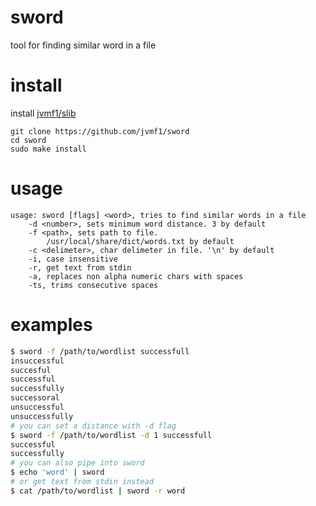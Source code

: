 # sword
tool for finding similar word in a file
# install
install [jvmf1/slib](https://github.com/jvmf1/slib)
```
git clone https://github.com/jvmf1/sword
cd sword
sudo make install
```
# usage
```
usage: sword [flags] <word>, tries to find similar words in a file
	-d <number>, sets minimum word distance. 3 by default
	-f <path>, sets path to file.
		/usr/local/share/dict/words.txt by default
	-c <delimeter>, char delimeter in file. '\n' by default
	-i, case insensitive
	-r, get text from stdin
	-a, replaces non alpha numeric chars with spaces
	-ts, trims consecutive spaces
```
# examples
```sh
$ sword -f /path/to/wordlist successfull
insuccessful
succesful
successful
successfully
successoral
unsuccessful
unsuccessfully
# you can set a distance with -d flag
$ sword -f /path/to/wordlist -d 1 successfull
successful
successfully
# you can also pipe into sword
$ echo 'word' | sword
# or get text from stdin instead
$ cat /path/to/wordlist | sword -r word
```

